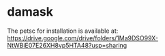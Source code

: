 # damask
The petsc for installation is available at: https://drive.google.com/drive/folders/1Ma9DSO99X-NtWBiE07E26XH8vp5HTA48?usp=sharing
